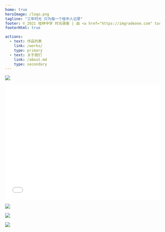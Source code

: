 ```yaml
---
home: true
heroImage: /logo.png
tagline: "三年时光 只为每一个桂中人记录"
footer: © 2021 桂林中学 时光驿客 | 由 <a href="https://imgradeone.com" target="_blank">imgradeone</a> 维护 | 托管于 <a href="https://vercel.com" target="_blank">▲ Vercel</a> | <a href="http://www.glzx.net" target="_blank">桂林中学官网</a>
footerHtml: true

actions:
  - text: 作品列表
    link: /works/
    type: primary
  - text: 关于我们
    link: /about.md
    type: secondary
---
```


[![](/3rd-anniversary/1920x1080.png)](/3rd-anniversary/3840x2160.png)

<iframe src="//player.bilibili.com/player.html?aid=63643626&bvid=BV154411D7fT&cid=110509244&page=1" scrolling="no" border="0" frameborder="no" framespacing="0" allowfullscreen="true" width="100%" height="375"> </iframe>

[![](/cards/bili.png)](https://space.bilibili.com/378560080/)

[![](/cards/qq.png)](https://3020148211.qzone.qq.com)

[![](/cards/fuzhong.png)](https://space.bilibili.com/695009786/)
